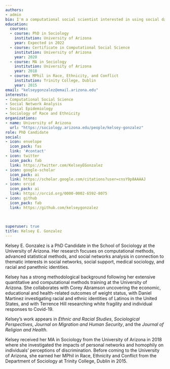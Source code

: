 ```yaml
---
authors:
- admin
bio: I'm a computational social scientist interested in using social data in new and innovative ways.
education:
  courses:
  - course: PhD in Sociology
    institution: University of Arizona
    year: Expected in 2022
  - course: Certificate in Computational Social Science
    institution: University of Arizona
    year: 2020
  - course: MA in Sociology
    institution: University of Arizona
    year: 2018
  - course: MPhil in Race, Ethnicity, and Conflict
    institution: Trinity College, Dublin
    year: 2015
email: "kelseygonzalez@email.arizona.edu"
interests:
- Computational Social Science
- Social Network Analysis
- Social Epidemiology
- Sociology of Race and Ethnicity
organizations:
- name: University of Arizona
  url: "https://sociology.arizona.edu/people/kelsey-gonzalez"
role: PhD Candidate
social:
- icon: envelope
  icon_pack: fas
  link: '#contact'
- icon: twitter
  icon_pack: fab
  link: https://twitter.com/KelseyEGonzalez
- icon: google-scholar
  icon_pack: ai
  link: https://scholar.google.com/citations?user=cnsY9p8AAAAJ
- icon: orcid
  icon_pack: ai
  link: https://orcid.org/0000-0002-6592-8075
- icon: github
  icon_pack: fab
  link: https://github.com/kelseygonzalez
  
  
  
superuser: true
title: Kelsey E. Gonzalez
---
```


Kelsey E. Gonzalez is a PhD Candidate in the School of Sociology at the University of Arizona. Her research focuses on computational methods, advanced statistical methods, and social networks analysis in connection to thematic interests in social networks, social support, medical sociology, and racial and panethnic identities.

Kelsey has a strong methodological background following her extensive quantitative and computational methods training at the University of Arizona. She collaborates with Corey Abramson uncovering the economic, educational and health-related outcomes of weight status, with Daniel Martinez investigating racial and ethnic identities of Latinos in the United States, and with Terrence Hill researching white fragility and individual responses to Covid-19.

Kelsey’s work appears in *Ethnic and Racial Studies*, *Sociological Perspectives*, *Journal on Migration and Human Security*, and the *Journal of Religion and Health*.

Kelsey received her MA in Sociology from the University of Arizona in 2018 where she investigated the impacts of personal networks and homophily on individuals’ perceptions of discrimination. Before coming to the University of Arizona, she earned her MPhil in Race, Ethnicity and Conflict from the Department of Sociology at Trinity College, Dublin in 2015.